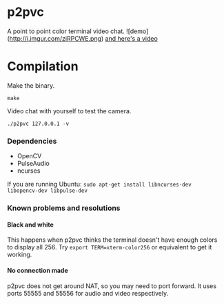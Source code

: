 # p2pvc
A point to point color terminal video chat.
![demo]
(http://i.imgur.com/ziRPCWE.png)
[and here's a video](http://gfycat.com/HideousSpiffyAdder)

# Compilation
Make the binary.

    make

Video chat with yourself to test the camera.

    ./p2pvc 127.0.0.1 -v

### Dependencies

* OpenCV
* PulseAudio
* ncurses

If you are running Ubuntu: `sudo apt-get install libncurses-dev libopencv-dev libpulse-dev`

### Known problems and resolutions

#### Black and white

This happens when p2pvc thinks the terminal doesn't have enough colors to display all 256.  Try `export TERM=xterm-color256` or equivalent to get it working.

#### No connection made

p2pvc does not get around NAT, so you may need to port forward.  It uses ports 55555 and 55556 for audio and video respectively.
